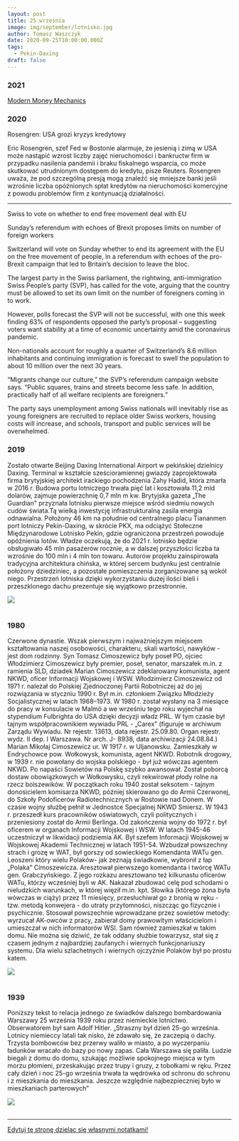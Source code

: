 ```yaml
---
layout: post
title: 25 września
image: img/september/lotnisko.jpg
author: Tomasz Waszczyk
date: 2020-09-25T10:00:00.000Z
tags:
  - Pekin-Daxing
draft: false
---
```


### 2021

<a href="./documents/september/Modern_Money_Mechanics.pdf" target="_blank">Modern Money Mechanics</a>

### 2020

Rosengren: USA grozi kryzys kredytowy

Eric Rosengren, szef Fed w Bostonie alarmuje, że jesienią i zimą w USA może nastąpić wzrost liczby zajęć nieruchomości i bankructw firm w przypadku nasilenia pandemii i braku fiskalnego wsparcia, co może skutkować utrudnionym dostępem do kredytu, pisze Reuters.
Rosengren uważa, że pod szczególną presją mogą znaleźć się mniejsze banki jeśli wzrośnie liczba opóźnionych spłat kredytów na nieruchomości komercyjne z powodu problemów firm z kontynuacją działalności.

---

Swiss to vote on whether to end free movement deal with EU

Sunday’s referendum with echoes of Brexit proposes limits on number of foreign workers

Switzerland will vote on Sunday whether to end its agreement with the EU on the free movement of people, in a referendum with echoes of the pro-Brexit campaign that led to Britain’s decision to leave the bloc.

The largest party in the Swiss parliament, the rightwing, anti-immigration Swiss People’s party (SVP), has called for the vote, arguing that the country must be allowed to set its own limit on the number of foreigners coming in to work.

However, polls forecast the SVP will not be successful, with one this week finding 63% of respondents opposed the party’s proposal – suggesting voters want stability at a time of economic uncertainty amid the coronavirus pandemic.

Non-nationals account for roughly a quarter of Switzerland’s 8.6 million inhabitants and continuing immigration is forecast to swell the population to about 10 million over the next 30 years.

“Migrants change our culture,” the SVP’s referendum campaign website says. “Public squares, trains and streets become less safe. In addition, practically half of all welfare recipients are foreigners.”

The party says unemployment among Swiss nationals will inevitably rise as young foreigners are recruited to replace older Swiss workers, housing costs will increase, and schools, transport and public services will be overwhelmed.

### 2019

Zostało otwarte Beijing Daxing International Airport w pekińskiej dzielnicy Daxing. Terminal w kształcie sześcioramiennej gwiazdy zaprojektowała firma brytyjskiej architekt irackiego pochodzenia Zahy Hadid, która zmarła w 2016 r. Budowa portu lotniczego trwała pięć lat i kosztowała 11,2 mld dolarów, zajmuje powierzchnię 0,7 mln m kw. Brytyjska gazeta „The Guardian" przyznała lotnisku pierwsze miejsce wśród siedmiu nowych cudów świata.Tą wielką inwestycję infrastrukturalną zasila energia odnawialna. Położony 46 km na południe od centralnego placu Tiananmen port lotniczy Pekin-Daxing, w skrócie PKX, ma odciążyć Stołeczne Międzynarodowe Lotnisko Pekin, gdzie ograniczona przestrzeń powoduje opóźnienia lotów. Władze oczekują, że do 2021 r. lotnisko będzie obsługiwało 45 mln pasażerów rocznie, a w dalszej przyszłości liczba ta wzrośnie do 100 mln i 4 mln ton towaru. Autorów projektu zainspirowała tradycyjna architektura chińska, w której sercem budynku jest centralnie położony dziedziniec, a pozostałe pomieszczenia zorganizowane są wokół niego. Przestrzeń lotniska dzięki wykorzystaniu dużej ilości bieli i przeszklonego dachu prezentuje się wyjątkowo przestronnie.

<img src="./img/september/lotnisko.jpg"/><br><br>

### 1980

Czerwone dynastie. Wszak pierwszym i najważniejszym miejscem kształtowania naszej osobowości, charakteru, skali wartości, nawyków - jest dom rodzinny. Syn Tomasz Cimoszewicz były poseł PO, ojciec Włodzimierz Cimoszewicz były premier, poseł, senator, marszałek m.in. z ramienia SLD, dziadek Marian Cimoszewicz zdeklarowany komunista, agent NKWD, oficer Informacji Wojskowej i WSW. 
Włodzimierz Cimoszewicz od 1971 r. należał do Polskiej Zjednoczonej Partii Robotniczej aż do jej rozwiązania w styczniu 1990 r. Był m.in. członkiem Związku Młodzieży Socjalistycznej w latach 1968–1973. W 1980 r. został wysłany na 3 miesiące do pracy w konsulacie w Malmö a we wrześniu tego roku wyjechał na stypendium Fulbrighta do USA dzięki decyzji władz PRL. W tym czasie był tajnym współpracownikiem wywiadu PRL - „Carex” (figuruje w archiwum Zarządu Wywiadu. Nr rejestr. 13613, data rejestr. 25.09.80. Organ rejestr. wydz. II dep. I Warszawa. Nr arch. J- 8938, data archiwizacji 24.08.84.) 
Marian Mikołaj Cimoszewicz ur. W 1917 r. w Uljanowsku. Zamieszkały w Endrychowce pow. Wołkowysk, komunista, agent NKWD. Robotnik drogowy, w 1939 r. nie powołany do wojska polskiego - był już wówczas agentem NKWD. Po napaści Sowietów na Polskę szybko awansował. Został poborcą dostaw obowiązkowych w Wołkowysku, czyli rekwirował płody rolne na rzecz bolszewików. W początkach roku 1940 został seksotem - tajnym donosicielem komisarza NKWD, później skierowano go do Armii Czerwonej, do Szkoły Podoficerów Radiotechnicznych w Rostowie nad Donem. W czasie wojny służbę pełnił w Jednostce Specjalnej NKWD Smiersz. W 1943 r. przeszedł kurs pracowników oświatowych, czyli politycznych i przeniesiony został do Armii Berlinga. Od zakończenia wojny do 1972 r. był oficerem w organach Informacji Wojskowej i WSW. W latach 1945-46 uczestniczył w likwidacji podziemia AK. Był szefem Informacji Wojskowej w Wojskowej Akademii Technicznej w latach 1951-54. Wzbudzał powszechny strach i grozę w WAT, był gorszy od sowieckiego Komendanta WATu gen. Leoszeni który wielu Polaków- jak zeznają świadkowie, wybronił z łap „Polaka” Cimoszewicza. Aresztował pierwszego komendanta i twórcę WATu gen. Grabczyńskiego. Z jego rozkazu aresztowano też kilkunastu oficerów WATu, którzy wcześniej byli w AK. Nakazał zbudować celę pod schodami o nieludzkich warunkach, w której więził m.in. kpt. Słowika (którego żona była wówczas w ciąży) przez 11 miesięcy, przesłuchiwał go z bronią w ręku - tzw. metodą konwejera - do utraty przytomności, niszcząc go fizycznie i psychicznie. Stosował powszechnie wprowadzane przez sowietów metody: wyrzucał AK-owców z pracy, zabierał domy prawowitym właścicielom i umieszczał w nich informatorów WSI. Sam również zamieszkał w takim domu. Nie można się dziwić, że tak oddany służbie towarzysz, stał się z czasem jednym z najbardziej zaufanych i wiernych funkcjonariuszy systemu. Dla wielu szlachetnych i wiernych ojczyźnie Polaków był po prostu katem.

<img src="./img/september/ciszmoszewicz.jpg"><br><br>

### 1939

Poniższy tekst to relacja jednego ze świadków dalszego bombardowania Warszawy 25 września 1939 roku przez niemieckie lotnictwo. Obserwatorem był sam Adolf Hitler.
„Straszny był dzień 25-go września. Lotnicy niemieccy latali tak nisko, że zdawało się, że zaczepią o dachy. Trzysta bombowców bez przerwy waliło w miasto, a po wyczerpaniu ładunków wracało do bazy po nowy zapas. Cała Warszawa się paliła. Ludzie biegali z domu do domu, szukając możliwie spokojnego miejsca w tym morzu płomieni, przeskakując przez trupy i gruzy, z tobołkami w ręku. Przez cały dzień i noc 25-go września trwała ta wędrówka od schronu do schronu i z mieszkania do mieszkania. Jeszcze względnie najbezpieczniej było w mieszkaniach parterowych”

<img src="./img/september/bombardowanie.jpg"/><br><br>

---

<a href="https://github.com/TomaszWaszczyk/historia.waszczyk.com/edit/master/src/content/september-25.md" target="_blank">Edytuj tę stronę dzieląc się własnymi notatkami!</a>
